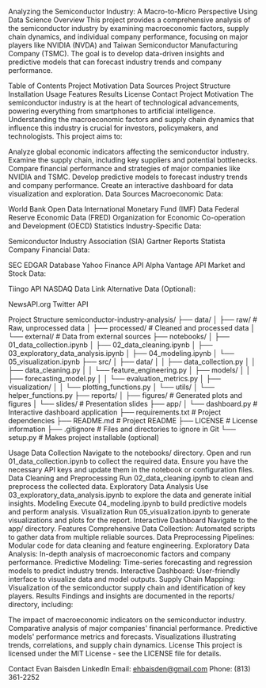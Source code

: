 Analyzing the Semiconductor Industry: A Macro-to-Micro Perspective Using Data Science
Overview
This project provides a comprehensive analysis of the semiconductor industry by examining macroeconomic factors, supply chain dynamics, and individual company performance, focusing on major players like NVIDIA (NVDA) and Taiwan Semiconductor Manufacturing Company (TSMC). The goal is to develop data-driven insights and predictive models that can forecast industry trends and company performance.

Table of Contents
Project Motivation
Data Sources
Project Structure
Installation
Usage
Features
Results
License
Contact
Project Motivation
The semiconductor industry is at the heart of technological advancements, powering everything from smartphones to artificial intelligence. Understanding the macroeconomic factors and supply chain dynamics that influence this industry is crucial for investors, policymakers, and technologists. This project aims to:

Analyze global economic indicators affecting the semiconductor industry.
Examine the supply chain, including key suppliers and potential bottlenecks.
Compare financial performance and strategies of major companies like NVIDIA and TSMC.
Develop predictive models to forecast industry trends and company performance.
Create an interactive dashboard for data visualization and exploration.
Data Sources
Macroeconomic Data:

World Bank Open Data
International Monetary Fund (IMF) Data
Federal Reserve Economic Data (FRED)
Organization for Economic Co-operation and Development (OECD) Statistics
Industry-Specific Data:

Semiconductor Industry Association (SIA)
Gartner Reports
Statista
Company Financial Data:

SEC EDGAR Database
Yahoo Finance API
Alpha Vantage API
Market and Stock Data:

Tiingo API
NASDAQ Data Link
Alternative Data (Optional):

NewsAPI.org
Twitter API

Project Structure
semiconductor-industry-analysis/
├── data/
│   ├── raw/                  # Raw, unprocessed data
│   ├── processed/            # Cleaned and processed data
│   └── external/             # Data from external sources
├── notebooks/
│   ├── 01_data_collection.ipynb
│   ├── 02_data_cleaning.ipynb
│   ├── 03_exploratory_data_analysis.ipynb
│   ├── 04_modeling.ipynb
│   └── 05_visualization.ipynb
├── src/
│   ├── data/
│   │   ├── data_collection.py
│   │   ├── data_cleaning.py
│   │   └── feature_engineering.py
│   ├── models/
│   │   ├── forecasting_model.py
│   │   └── evaluation_metrics.py
│   ├── visualization/
│   │   └── plotting_functions.py
│   └── utils/
│       └── helper_functions.py
├── reports/
│   ├── figures/              # Generated plots and figures
│   └── slides/               # Presentation slides
├── app/
│   └── dashboard.py          # Interactive dashboard application
├── requirements.txt          # Project dependencies
├── README.md                 # Project README
├── LICENSE                   # License information
├── .gitignore                # Files and directories to ignore in Git
└── setup.py                  # Makes project installable (optional)

Usage
Data Collection
Navigate to the notebooks/ directory.
Open and run 01_data_collection.ipynb to collect the required data.
Ensure you have the necessary API keys and update them in the notebook or configuration files.
Data Cleaning and Preprocessing
Run 02_data_cleaning.ipynb to clean and preprocess the collected data.
Exploratory Data Analysis
Use 03_exploratory_data_analysis.ipynb to explore the data and generate initial insights.
Modeling
Execute 04_modeling.ipynb to build predictive models and perform analysis.
Visualization
Run 05_visualization.ipynb to generate visualizations and plots for the report.
Interactive Dashboard
Navigate to the app/ directory.
Features
Comprehensive Data Collection: Automated scripts to gather data from multiple reliable sources.
Data Preprocessing Pipelines: Modular code for data cleaning and feature engineering.
Exploratory Data Analysis: In-depth analysis of macroeconomic factors and company performance.
Predictive Modeling: Time-series forecasting and regression models to predict industry trends.
Interactive Dashboard: User-friendly interface to visualize data and model outputs.
Supply Chain Mapping: Visualization of the semiconductor supply chain and identification of key players.
Results
Findings and insights are documented in the reports/ directory, including:

The impact of macroeconomic indicators on the semiconductor industry.
Comparative analysis of major companies' financial performance.
Predictive models' performance metrics and forecasts.
Visualizations illustrating trends, correlations, and supply chain dynamics.
License
This project is licensed under the MIT License - see the LICENSE file for details.

Contact
Evan Baisden
LinkedIn
Email: ehbaisden@gmail.com
Phone: (813) 361-2252
